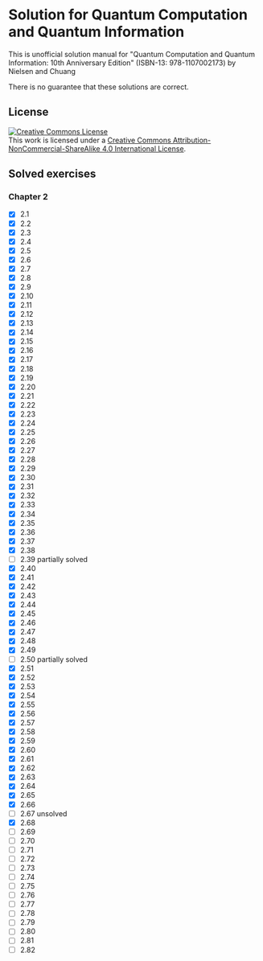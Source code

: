 # Solution for Quantum Computation and Quantum Information

This is unofficial solution manual for "Quantum Computation and Quantum Information: 10th Anniversary Edition" (ISBN-13: 978-1107002173) by Nielsen and Chuang

There is no guarantee that these solutions are correct.


## License
<a rel="license" href="http://creativecommons.org/licenses/by-nc-sa/4.0/"><img alt="Creative Commons License" style="border-width:0" src="https://i.creativecommons.org/l/by-nc-sa/4.0/88x31.png" /></a><br />This work is licensed under a <a rel="license" href="http://creativecommons.org/licenses/by-nc-sa/4.0/">Creative Commons Attribution-NonCommercial-ShareAlike 4.0 International License</a>.

## Solved exercises

### Chapter 2

- [x] 2.1
- [x] 2.2
- [x] 2.3
- [x] 2.4
- [x] 2.5
- [x] 2.6
- [x] 2.7
- [x] 2.8
- [x] 2.9
- [x] 2.10
- [x] 2.11
- [x] 2.12
- [x] 2.13
- [x] 2.14
- [x] 2.15
- [x] 2.16
- [x] 2.17
- [x] 2.18
- [x] 2.19
- [x] 2.20
- [x] 2.21
- [x] 2.22
- [x] 2.23
- [x] 2.24
- [x] 2.25
- [x] 2.26
- [x] 2.27
- [x] 2.28
- [x] 2.29
- [x] 2.30
- [x] 2.31
- [x] 2.32
- [x] 2.33
- [x] 2.34
- [x] 2.35
- [x] 2.36
- [x] 2.37
- [x] 2.38
- [ ] 2.39 partially solved
- [x] 2.40
- [x] 2.41
- [x] 2.42
- [x] 2.43
- [x] 2.44
- [x] 2.45
- [x] 2.46
- [x] 2.47
- [x] 2.48
- [x] 2.49
- [ ] 2.50 partially solved
- [x] 2.51
- [x] 2.52
- [x] 2.53
- [x] 2.54
- [x] 2.55
- [x] 2.56
- [x] 2.57
- [x] 2.58
- [x] 2.59
- [x] 2.60
- [x] 2.61
- [x] 2.62
- [x] 2.63
- [x] 2.64
- [x] 2.65
- [x] 2.66
- [ ] 2.67 unsolved
- [x] 2.68
- [ ] 2.69
- [ ] 2.70
- [ ] 2.71
- [ ] 2.72
- [ ] 2.73
- [ ] 2.74
- [ ] 2.75
- [ ] 2.76
- [ ] 2.77
- [ ] 2.78
- [ ] 2.79
- [ ] 2.80
- [ ] 2.81
- [ ] 2.82
